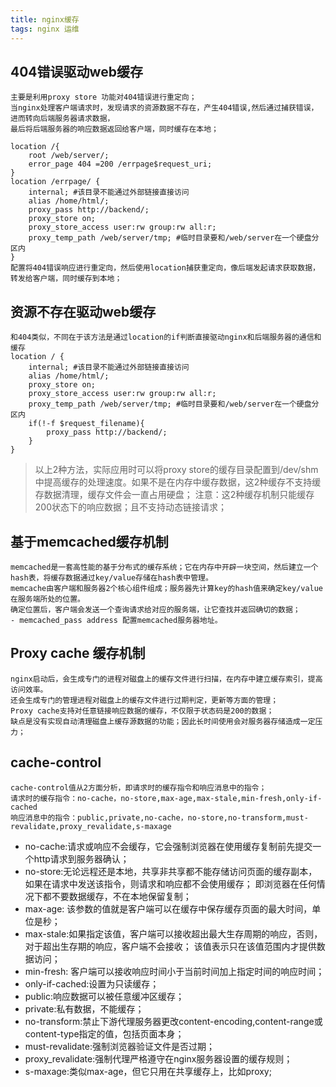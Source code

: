 ```yaml
---
title: nginx缓存
tags: nginx 运维 
---
```

## 404错误驱动web缓存
```
主要是利用proxy store 功能对404错误进行重定向；
当nginx处理客户端请求时，发现请求的资源数据不存在，产生404错误,然后通过捕获错误，进而转向后端服务器请求数据，
最后将后端服务器的响应数据返回给客户端，同时缓存在本地；

location /{
    root /web/server/;
    error_page 404 =200 /errpage$request_uri;
}
location /errpage/ {
    internal; #该目录不能通过外部链接直接访问
    alias /home/html/;
    proxy_pass http://backend/;
    proxy_store on;
    proxy_store_access user:rw group:rw all:r;
    proxy_temp_path /web/server/tmp; #临时目录要和/web/server在一个硬盘分区内
}
配置将404错误响应进行重定向，然后使用location捕获重定向，像后端发起请求获取数据，转发给客户端，同时缓存到本地；
```
## 资源不存在驱动web缓存

```
和404类似，不同在于该方法是通过location的if判断直接驱动nginx和后端服务器的通信和缓存
location / {
    internal; #该目录不能通过外部链接直接访问
    alias /home/html/;
    proxy_store on;
    proxy_store_access user:rw group:rw all:r;
    proxy_temp_path /web/server/tmp; #临时目录要和/web/server在一个硬盘分区内
    if(!-f $request_filename){
        proxy_pass http://backend/;
    }
}
```
>以上2种方法，实际应用时可以将proxy store的缓存目录配置到/dev/shm中提高缓存的处理速度。如果不是在内存中缓存数据，这2种缓存不支持缓存数据清理，缓存文件会一直占用硬盘；
注意：这2种缓存机制只能缓存200状态下的响应数据；且不支持动态链接请求；

## 基于memcached缓存机制

```
memcached是一套高性能的基于分布式的缓存系统；它在内存中开辟一块空间，然后建立一个hash表，将缓存数据通过key/value存储在hash表中管理。
memcache由客户端和服务器2个核心组件组成；服务器先计算key的hash值来确定key/value在服务端所处的位置。
确定位置后，客户端会发送一个查询请求给对应的服务端，让它查找并返回确切的数据；
- memcached_pass address 配置memcached服务器地址。
```
## Proxy cache 缓存机制

```
nginx启动后，会生成专门的进程对磁盘上的缓存文件进行扫描，在内存中建立缓存索引，提高访问效率。
还会生成专门的管理进程对磁盘上的缓存文件进行过期判定，更新等方面的管理；
Proxy cache支持对任意链接响应数据的缓存，不仅限于状态码是200的数据；
缺点是没有实现自动清理磁盘上缓存源数据的功能；因此长时间使用会对服务器存储造成一定压力；
```
## cache-control

```
cache-control值从2方面分析，即请求时的缓存指令和响应消息中的指令；
请求时的缓存指令：no-cache，no-store,max-age,max-stale,min-fresh,only-if-cached
响应消息中的指令：public,private,no-cache，no-store,no-transform,must-revalidate,proxy_revalidate,s-maxage
```
- no-cache:请求或响应不会缓存，它会强制浏览器在使用缓存复制前先提交一个http请求到服务器确认；
- no-store:无论远程还是本地，共享非共享都不能存储访问页面的缓存副本，如果在请求中发送该指令，则请求和响应都不会使用缓存；
  即浏览器在任何情况下都不要数据缓存，不在本地保留复制；
- max-age: 该参数的值就是客户端可以在缓存中保存缓存页面的最大时间，单位是秒；
- max-stale:如果指定该值，客户端可以接收超出最大生存周期的响应，否则，对于超出生存期的响应，客户端不会接收；
  该值表示只在该值范围内才提供数据访问；
- min-fresh: 客户端可以接收响应时间小于当前时间加上指定时间的响应时间；
- only-if-cached:设置为只读缓存；
- public:响应数据可以被任意缓冲区缓存；
- private:私有数据，不能缓存；
- no-transform:禁止下游代理服务器更改content-encoding,content-range或content-type指定的值，包括页面本身；
- must-revalidate:强制浏览器验证文件是否过期；
- proxy_revalidate:强制代理严格遵守在nginx服务器设置的缓存规则；
- s-maxage:类似max-age，但它只用在共享缓存上，比如proxy;


